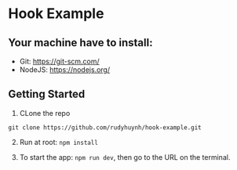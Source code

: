 # Hook Example

## Your machine have to install:

- Git: https://git-scm.com/
- NodeJS: https://nodejs.org/

## Getting Started

1. CLone the repo

```
git clone https://github.com/rudyhuynh/hook-example.git
```

2. Run at root: `npm install`

3. To start the app: `npm run dev`, then go to the URL on the terminal.
